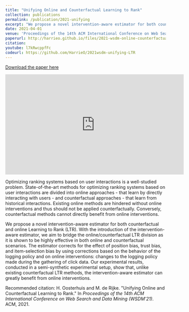 ```yaml
---
title: "Unifying Online and Counterfactual Learning to Rank"
collection: publications
permalink: /publication/2021-unifying
excerpt: "We propose a novel intervention-aware estimator for both counterfactual and online Learning to Rank (LTR). With the introduction of the intervention-aware estimator, we aim to bridge the online/counterfactual LTR division as it is shown to be highly effective in both online and counterfactual scenarios."
date: 2021-04-01
venue: 'Proceedings of the 14th ACM International Conference on Web Search and Data Mining (WSDM ’21)'
paperurl: http://harrieo.github.io/files/2021-wsdm-online-counterfactual-ltr.pdf
citation:
youtube: l7kRwcppfFc
codeurl: https://github.com/HarrieO/2021wsdm-unifying-LTR
---
```


[Download the paper here](http://harrieo.github.io/files/2021-wsdm-online-counterfactual-ltr.pdf)

<iframe width="560" height="315" src="https://www.youtube-nocookie.com/embed/l7kRwcppfFc" frameborder="0" allow="accelerometer; autoplay; clipboard-write; encrypted-media; gyroscope; picture-in-picture" allowfullscreen></iframe>


Optimizing ranking systems based on user interactions is a well-studied problem. State-of-the-art methods for optimizing ranking systems based on user interactions are divided into online approaches - that learn by directly interacting with users - and counterfactual approaches - that learn from historical interactions. Existing online methods are hindered without online interventions and thus should not be applied counterfactually. Conversely, counterfactual methods cannot directly benefit from online interventions.

We propose a novel intervention-aware estimator for both counterfactual and online Learning to Rank (LTR). With the introduction of the intervention-aware estimator, we aim to bridge the online/counterfactual LTR division as it is shown to be highly effective in both online and counterfactual scenarios. The estimator corrects for the effect of position bias, trust bias, and item-selection bias by using corrections based on the behavior of the logging policy and on online interventions: changes to the logging policy made during the gathering of click data. Our experimental results, conducted in a semi-synthetic experimental setup, show that, unlike existing counterfactual LTR methods, the intervention-aware estimator can greatly benefit from online interventions.

Recommended citation: H. Oosterhuis and M. de Rijke. &quot;Unifying Online and Counterfactual Learning to Rank.&quot; In <i>Proceedings of the 14th ACM International Conference on Web Search and Data Mining (WSDM’21)</i>. ACM, 2021.